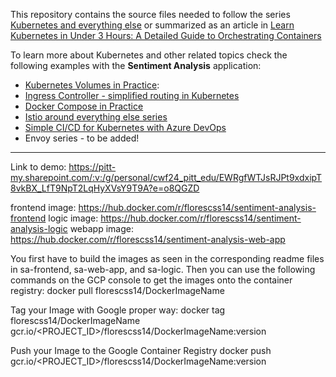 This repository contains the source files needed to follow the series [Kubernetes and everything else](https://rinormaloku.com/series/kubernetes-and-everything-else/) or summarized as an article in [Learn Kubernetes in Under 3 Hours: A Detailed Guide to Orchestrating Containers](https://medium.freecodecamp.org/learn-kubernetes-in-under-3-hours-a-detailed-guide-to-orchestrating-containers-114ff420e882)

To learn more about Kubernetes and other related topics check the following examples with the **Sentiment Analysis** application:

* [Kubernetes Volumes in Practice](https://rinormaloku.com/kubernetes-volumes-in-practice/):
* [Ingress Controller - simplified routing in Kubernetes](https://www.orange-networks.com/blogs/210-ingress-controller-simplified-routing-in-kubernetes)
* [Docker Compose in Practice](https://github.com/rinormaloku/k8s-mastery/tree/docker-compose)
* [Istio around everything else series](https://rinormaloku.com/series/istio-around-everything-else/)
* [Simple CI/CD for Kubernetes with Azure DevOps](https://www.orange-networks.com/blogs/224-azure-devops-ci-cd-pipeline-to-deploy-to-kubernetes)
* Envoy series - to be added!
---------------------------------------------------------------------------------------------------------------------------------------------------------------------------------
Link to demo: https://pitt-my.sharepoint.com/:v:/g/personal/cwf24_pitt_edu/EWRgfWTJsRJPt9xdxipT8vkBX_LfT9NpT2LqHyXVsY9T9A?e=o8QGZD

frontend image: https://hub.docker.com/r/florescss14/sentiment-analysis-frontend
logic image: https://hub.docker.com/r/florescss14/sentiment-analysis-logic
webapp image: https://hub.docker.com/r/florescss14/sentiment-analysis-web-app

You first have to build the images as seen in the corresponding readme files in sa-frontend, sa-web-app, and sa-logic. Then you can use the following commands on the GCP console to get the images onto the container registry:
docker pull florescss14/DockerImageName

Tag your Image with Google proper way:
docker tag florescss14/DockerImageName  gcr.io/<PROJECT_ID>/florescss14/DockerImageName:version

Push your Image to the Google Container Registry
docker push gcr.io/<PROJECT_ID>/florescss14/DockerImageName:version
